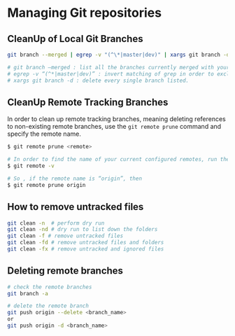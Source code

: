 # Managing Git repositories

## CleanUp of Local Git Branches

```sh
git branch --merged | egrep -v "(^\*|master|dev)" | xargs git branch -d

# git branch –merged : list all the branches currently merged with your current checked out branch;
# egrep -v “(^*|master|dev)” : invert matching of grep in order to exclude any branches that may be called “master” or “dev”
# xargs git branch -d : delete every single branch listed.
```

## CleanUp Remote Tracking Branches
In order to clean up remote tracking branches, meaning deleting references to non-existing remote branches, use the `git remote prune` command and specify the remote name.

```sh
$ git remote prune <remote>

# In order to find the name of your current configured remotes, run the “git remote” command with the “-v” option.
$ git remote -v

# So , if the remote name is “origin”, then
$ git remote prune origin
```

## How to remove untracked files 

```sh
git clean -n  # perform dry run
git clean -nd # dry run to list down the folders
git clean -f # remove untracked files
git clean -fd # remove untracked files and folders
git clean -fx # remove untracked and ignored files
```

## Deleting remote branches

```sh
# check the remote branches 
git branch -a

# delete the remote branch
git push origin --delete <branch_name>
or
git push origin -d <branch_name>
```
